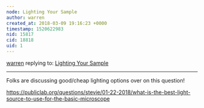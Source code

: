 ```yaml
---
node: Lighting Your Sample
author: warren
created_at: 2018-03-09 19:16:23 +0000
timestamp: 1520622983
nid: 15817
cid: 18818
uid: 1
---
```




[warren](../profile/warren) replying to: [Lighting Your Sample](../notes/partsandcrafts/02-26-2018/4-lighting-your-sample)

----
Folks are discussing good/cheap lighting options over on this question!

https://publiclab.org/questions/stevie/01-22-2018/what-is-the-best-light-source-to-use-for-the-basic-microscope